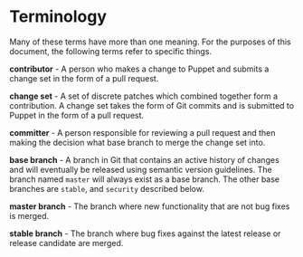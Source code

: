 Terminology
====

Many of these terms have more than one meaning.  For the purposes of this
document, the following terms refer to specific things.

**contributor** - A person who makes a change to Puppet and submits a change
set in the form of a pull request.

**change set** - A set of discrete patches which combined together form a
contribution.  A change set takes the form of Git commits and is submitted to
Puppet in the form of a pull request.

**committer** - A person responsible for reviewing a pull request and then
making the decision what base branch to merge the change set into.

**base branch** - A branch in Git that contains an active history of changes
and will eventually be released using semantic version guidelines.  The branch
named `master` will always exist as a base branch.  The other base branches are
`stable`, and `security` described below.

**master branch** - The branch where new functionality that are not bug fixes
is merged.

**stable branch** - The branch where bug fixes against the latest release or
release candidate are merged.
